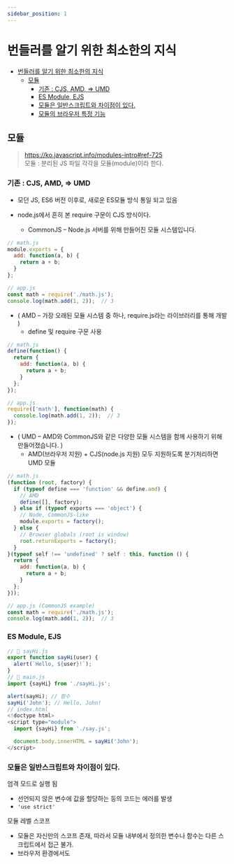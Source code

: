 ```yaml
---
sidebar_position: 1
---
```


# 번들러를 알기 위한 최소한의 지식  

- [번들러를 알기 위한 최소한의 지식](#번들러를-알기-위한-최소한의-지식)
  - [모듈](#모듈)
    - [기존 : CJS, AMD, =\> UMD](#기존--cjs-amd--umd)
    - [ES Module, EJS](#es-module-ejs)
    - [모듈은 일반스크립트와 차이점이 있다.](#모듈은-일반스크립트와-차이점이-있다)
    - [모듈의 브라우저 특정 기능](#모듈의-브라우저-특정-기능)


## 모듈

>https://ko.javascript.info/modules-intro#ref-725  
모듈 : 분리된 JS 파일 각각을 모듈(module)이라 한다.  

### 기존 : CJS, AMD, => UMD  

- 모던 JS, ES6 버전 이후로, 새로운 ES모듈 방식 통일 되고 있음 

- node.js에서 흔히 본 require 구문이 CJS 방식이다.  
  - CommonJS – Node.js 서버를 위해 만들어진 모듈 시스템입니다.

```js
// math.js
module.exports = {
  add: function(a, b) {
    return a + b;
  }
};

// app.js
const math = require('./math.js');
console.log(math.add(1, 2));  // 3
```

- ( AMD – 가장 오래된 모듈 시스템 중 하나, require.js라는 라이브러리를 통해 개발 )
  - define 및 require 구문 사용   

```js
// math.js
define(function() {
  return {
    add: function(a, b) {
      return a + b;
    }
  };
});

// app.js
require(['math'], function(math) {
  console.log(math.add(1, 2));  // 3
});
```

- ( UMD – AMD와 CommonJS와 같은 다양한 모듈 시스템을 함께 사용하기 위해 만들어졌습니다. )  
  - AMD(브라우저 지원) + CJS(node.js 지원) 모두 지원하도록 분기처리하면 UMD 모듈  

```js
// math.js
(function (root, factory) {
  if (typeof define === 'function' && define.amd) {
    // AMD
    define([], factory);
  } else if (typeof exports === 'object') {
    // Node, CommonJS-like
    module.exports = factory();
  } else {
    // Browser globals (root is window)
    root.returnExports = factory();
  }
}(typeof self !== 'undefined' ? self : this, function () {
  return {
    add: function(a, b) {
      return a + b;
    }
  };
}));

// app.js (CommonJS example)
const math = require('./math.js');
console.log(math.add(1, 2));  // 3
```





### ES Module, EJS

```js
// 📁 sayHi.js
export function sayHi(user) {
  alert(`Hello, ${user}!`);
}
// 📁 main.js
import {sayHi} from './sayHi.js';

alert(sayHi); // 함수
sayHi('John'); // Hello, John!
// index.html
<!doctype html>
<script type="module">
  import {sayHi} from './say.js';

  document.body.innerHTML = sayHi('John');
</script>

```

### 모듈은 일반스크립트와 차이점이 있다.  

엄격 모드로 실행 됨  
- 선언되지 않은 변수에 값을 할당하는 등의 코드는 에러를 발생  
- `'use strict'`  

모듈 레벨 스코프
- 모듈은 자신만의 스코프 존재, 따라서 모듈 내부에서 정의한 변수나 함수는 다른 스크립트에서 접근 불가.  
- 브라우저 환경에서도 <script type="module">을 사용해 모듈을 만들면 독립적인 스코프가 만들어진다.  
- 브라우저 환경에서 부득이하게 window 레벨 전역 변수를 만들어야 한다면, window 객체에 변수를 명시적으로 할당하여 가능   

단 한 번만 평가됨  
- alert 함수가 있는 모듈(alert.js)을 여러 모듈에서 가져와도, 한번만 실행된다.  
- 실무에서 모듈 초기화, 이를 재사용 하는데 활용 가능  
- 예시) admin.js의 name이 null값 > init.js로 초기화 하여 name을 주입 > other.js에서 name값을 사용할 수 있음.  

import.meta
- import.meta 객체는 현재 모듈에 대한 정보를 제공
- 브라우저 환경에선 스크립트의 URL 정보

this는 undefined 
- 모듈 최상위 레벨의 this는 undefined입니다.

```js
<script>
  alert(this); // window
</script>

<script type="module">
  alert(this); // undefined
</script>
```

### 모듈의 브라우저 특정 기능

지연 실행  
- defer 속성을 붙인 것처럼 실행, `<script defer src="" />`  
- 브라우저의 HTML 처리가 멈추지 않고, 모듈과 리소스를 병렬적으로 불러온다.  
- HTML보다 먼저 로딩 되어도, HTML 처리 후 실행된다. 완전한 HTML파일에 접근 가능 
- 스크립트의 순서가 유지 된다.  

인라인 스크립트의 비동기 처리  
- *인라인 스크립트 : html안에 script 태그를 넣는 방식   
- 일반 스크립트에서 async 속성은 외부 스크립트를 불러올 때만 유효, 하지만 모듈은 인라인 스크립트도 적용 가능.    
- async속성은 로딩이 끝나면 다른 스크립트나 HTML 문서가 처리되길 기다리지 않고 바로 실행    

외부 스크립트  
- 1.src 속성값이 동일한 외부 스크립트는 한 번만 실행됩니다.  
- 2.외부 사이트같이 다른 오리진에서 모듈 스크립트를 불러오려면 CORS 헤더가 필요합니다.
  - 모듈이 저장되어있는 원격 서버가 Access-Control-Allow-Origin: * 헤더를 제공

빌드 툴
- 웹팩(Webpack)과 같은 특별한 툴을 사용해 모듈을 한 데 묶어(번들링) 후 프로덕션 서버에 올린다.  
- CSS, HTML 포맷의 모듈을 사용할 수 있게 해준다는 장점이 있습니다.  

빌드 툴의 역할
- 1.HTML의 <script type="module">에 넣을 ‘주요(main)’ 모듈(‘진입점’ 역할을 하는 모듈)을 선택합니다.  
- 2.‘주요’ 모듈에 의존하고 있는 모듈 분석을 시작으로 모듈 간의 의존 관계를 파악.
- 3.모듈 전체를 한데 모아 하나의 큰 파일을 만듭니다 (코드 스플릿 가능).  
  - 이 과정에서 import문이 번들러 내 함수로 대체되므로 기존 기능은 그대로 유지됩니다.
- 4.이런 과정 중에 변형이나 최적화도 함께 수행됩니다.  
  - 도달 가능하지 않은 코드는 삭제 
  - 내보내진 모듈 중 쓰임처가 없는 모듈을 삭제 (tree-shaking)
  - console, debugger 같은 개발 관련 코드를 삭제.
  - 최신 자바스크립트 문법이 사용된 경우 바벨(Babel)을 사용해 동일한 기능을 하는 낮은 버전의 스크립트로 변환합니다.
  - 공백 제거, 변수 이름 줄이기 등으로 산출물의 크기 최소화

번들링 툴을 사용하면 스크립트들은 하나 혹은 여러 개의 파일로 번들링 됩니다.  
- 이때 번들링 전 스크립트에 있던 import, export문은 특별한 번들러 함수로 대체됩니다. 
- 번들링 과정이 끝나면 기존 스크립트에서 import, export가 사라지기 때문에 type="module"이 필요 없어집니다. 
- 따라서 아래와 같이 번들링 과정을 거친 스크립트는 일반 스크립트처럼 취급할 수 있습니다.

```
<!-- 웹팩과 같은 툴로 번들링 과정을 거친 스크립트인 bundle.js -->
<script src="bundle.js"></script>
```

